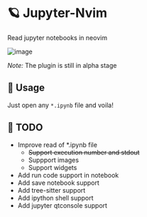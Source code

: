 # 🪐 Jupyter-Nvim

Read jupyter notebooks in neovim

![image](https://user-images.githubusercontent.com/36672196/120599447-958acd80-c458-11eb-9ed1-2c6b2bb9424c.png)

*Note:* The plugin is still in alpha stage

## 👾 Usage

Just open any `*.ipynb` file and voila!

## 🚀 TODO

- Improve read of \*.ipynb file
  - ~~Support execution number and stdout~~
  - Suppport images
  - Support widgets
- Add run code support in notebook
- Add save notebook support
- Add tree-sitter support
- Add ipython shell support
- Add jupyter qtconsole support

